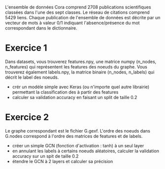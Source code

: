 L'ensemble de données Cora comprend 2708 publications scientifiques classées dans l'une des sept classes. Le réseau de citations comprend 5429 liens. Chaque publication de l'ensemble de données est décrite par un vecteur de mots à valeur 0/1 indiquant l'absence/présence du mot correspondant dans le dictionnaire.

Exercice 1
==========

Dans datasets, vous trouverez features.npy, une matrice numpy (n_nodes, n_features) qui représentent les features des noeuds du graphe.
Vous trouverez également labels.npy, la matrice binaire (n_nodes, n_labels) qui décrit le label des noeuds.
* crér un modèle simple avec Keras (ou n'importe quel autre librairie) permettant la classification des à partir des features
* calculer sa validation accuracy en faisant un split de taille 0.2


Exercice 2
==========

Le graphe correspondant est le fichier G.gexf. L'ordre des noeuds dans G.nodes correspond à l'ordre des matrices de features et de labels.
* créer un simple GCN (fonction d'activation : tanh) à un seul layer
* en annulant les labels à certains noeuds aléatoires, calculer la validation accuracy sur un spit de taille 0.2
* étendre le GCN à 2 layers et calculer sa précision
